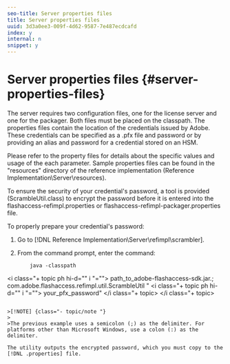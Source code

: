 ```yaml
---
seo-title: Server properties files
title: Server properties files
uuid: 3d3a0ee3-009f-4d62-9587-7e487ecdcafd
index: y
internal: n
snippet: y
---
```


# Server properties files {#server-properties-files}

The server requires two configuration files, one for the license server and one for the packager. Both files must be placed on the classpath. The properties files contain the location of the credentials issued by Adobe. These credentials can be specified as a .pfx file and password or by providing an alias and password for a credential stored on an HSM.

Please refer to the property files for details about the specific values and usage of the each parameter. Sample properties files can be found in the "resources" directory of the reference implementation (Reference Implementation\Server\resources).

To ensure the security of your credential's password, a tool is provided (ScrambleUtil.class) to encrypt the password before it is entered into the flashaccess-refimpl.properties or flashaccess-refimpl-packager.properties file.

To properly prepare your credential's password:

1. Go to [!DNL Reference Implementation\Server\refimpl\scrambler]. 
1. From the command prompt, enter the command: 

   ```
       java -classpath  
<i class="+ topic ph hi-d="" i "="">
  path_to_adobe-flashaccess-sdk.jar.; 
        com.adobe.flashaccess.refimpl.util.ScrambleUtil " 
 <i class="+ topic ph hi-d="" i "="">
   your_pfx_password" 
 </i class="+ topic> 
</i class="+ topic>
   ```

>[!NOTE] {class="- topic/note "}
>
>The previous example uses a semicolon (;) as the delimiter. For platforms other than Microsoft Windows, use a colon (:) as the delimiter.

The utility outputs the encrypted password, which you must copy to the [!DNL .properties] file. 
